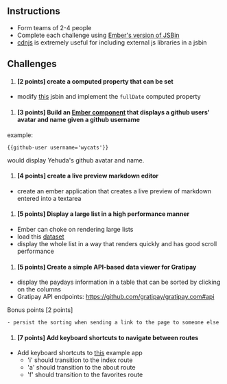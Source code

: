 ## Instructions

- Form teams of 2-4 people
- Complete each challenge using [Ember's version of JSBin](http://emberjs.jsbin.com)
- [cdnjs](http://cdnjs.com/) is extremely useful for including external js libraries in a jsbin

## Challenges

1. #### [2 points] create a computed property that can be set

  - modify [this](http://emberjs.jsbin.com/gepezu/1/edit) jsbin and implement the `fullDate` computed property

1. #### [3 points] Build an [Ember component](http://emberjs.com/guides/components/) that displays a github users' avatar and name given a github username

  example: 
  ```
  {{github-user username='wycats'}}
  ```
  
  would display Yehuda's github avatar and name.

1. #### [4 points] create a live preview markdown editor

  - create an ember application that creates a live preview of markdown entered into a textarea

1. #### [5 points] Display a large list in a high performance manner

  - Ember can choke on rendering large lists
  - load this [dataset](https://data.cms.gov/developers/docs/hospitals-in-the-partnership-for-patients-hospital-engagement-networks-hens)
  - display the whole list in a way that renders quickly and has good scroll performance

1. #### [5 points] Create a simple API-based data viewer for Gratipay

  - display the paydays information in a table that can be sorted by clicking on the columns
  - Gratipay API endpoints: https://github.com/gratipay/gratipay.com#api
  
  Bonus points [2 points]
  
    - persist the sorting when sending a link to the page to someone else
    
1. #### [7 points] Add keyboard shortcuts to navigate between routes

  - Add keyboard shortcuts to [this](http://emberjs.jsbin.com/tukuj/1/edit) example app
    - 'i' should transition to the index route
    - 'a' should transition to the about route
    - 'f' should transition to the favorites route
  

